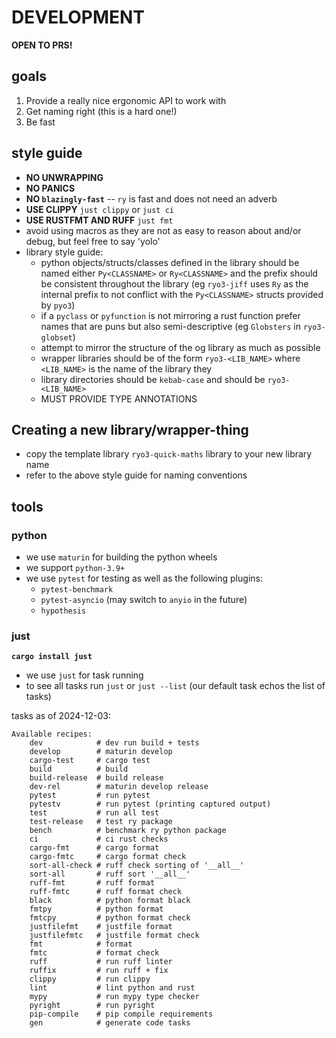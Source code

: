 # DEVELOPMENT

**OPEN TO PRS!**

## goals

1. Provide a really nice ergonomic API to work with
2. Get naming right (this is a hard one!)
3. Be fast

## style guide

- **NO UNWRAPPING**
- **NO PANICS**
- **NO `blazingly-fast`** -- `ry` is fast and does not need an adverb
- **USE CLIPPY** `just clippy` or `just ci`
- **USE RUSTFMT AND RUFF** `just fmt`
- avoid using macros as they are not as easy to reason about and/or debug, but feel free to say 'yolo'
- library style guide:
  - python objects/structs/classes defined in the library should be named either `Py<CLASSNAME>` or `Ry<CLASSNAME>` and
    the prefix should be consistent throughout the library (eg `ryo3-jiff` uses `Ry` as the internal prefix to not
    conflict with the `Py<CLASSNAME>` structs provided by `pyo3`)
  - if a `pyclass` or `pyfunction` is not mirroring a rust function prefer names that are puns but also
    semi-descriptive (eg `Globsters` in `ryo3-globset`)
  - attempt to mirror the structure of the og library as much as possible
  - wrapper libraries should be of the form `ryo3-<LIB_NAME>` where `<LIB_NAME>` is the name of the library they
  - library directories should be `kebab-case` and should be `ryo3-<LIB_NAME>`
  - MUST PROVIDE TYPE ANNOTATIONS

## Creating a new library/wrapper-thing

- copy the template library  `ryo3-quick-maths` library to your new library name
- refer to the above style guide for naming conventions

## tools

### python

- we use `maturin` for building the python wheels
- we support `python-3.9+`
- we use `pytest` for testing as well as the following plugins:
  - `pytest-benchmark`
  - `pytest-asyncio` (may switch to `anyio` in the future)
  - `hypothesis`

### just

**`cargo install just`**

- we use `just` for task running
- to see all tasks run `just` or `just --list` (our default task echos the list of tasks)

tasks as of 2024-12-03:

```aiignore
Available recipes:
    dev            # dev run build + tests
    develop        # maturin develop
    cargo-test     # cargo test
    build          # build
    build-release  # build release
    dev-rel        # maturin develop release
    pytest         # run pytest
    pytestv        # run pytest (printing captured output)
    test           # run all test
    test-release   # test ry package
    bench          # benchmark ry python package
    ci             # ci rust checks
    cargo-fmt      # cargo format
    cargo-fmtc     # cargo format check
    sort-all-check # ruff check sorting of '__all__'
    sort-all       # ruff sort '__all__'
    ruff-fmt       # ruff format
    ruff-fmtc      # ruff format check
    black          # python format black
    fmtpy          # python format
    fmtcpy         # python format check
    justfilefmt    # justfile format
    justfilefmtc   # justfile format check
    fmt            # format
    fmtc           # format check
    ruff           # run ruff linter
    ruffix         # run ruff + fix
    clippy         # run clippy
    lint           # lint python and rust
    mypy           # run mypy type checker
    pyright        # run pyright
    pip-compile    # pip compile requirements
    gen            # generate code tasks
```
